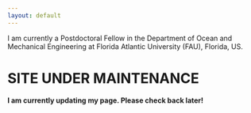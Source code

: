 ```yaml
---
layout: default
---
```


I am currently a Postdoctoral Fellow in the Department of Ocean and Mechanical Engineering at Florida Atlantic University (FAU), Florida, US.


# **SITE UNDER MAINTENANCE**

**I am currently updating my page. Please check back later!**


